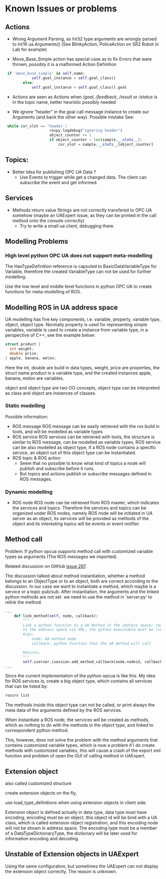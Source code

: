 # Known Issues or problems

## Actions
* Wrong Argument Parsing, as Int32 type arguments are wrongly parsed to Int16 ua.Arguments()
(See BlinkyAction, PoliceAction on SR2 Robot in Lab for example)

* Move_Base_Simple action has special case as to fix Errors that were thrown, possibly it is a malformed Action Definition
```python
 if 'move_base_simple' in self.name:
            self.goal_instance = self.goal_class()
        else:
            self.goal_instance = self.goal_class().goal
```

* Actions are seen as Actions when */goal*, */feedback*, */result* or */status* is in the topic name, better heuristic possibly needed

* We ignore "header" in the goal call message instance to create our Arguments (and back the other way). Possible mistake See:
```python
 while cur_slot == 'header':
                    rospy.logdebug("ignoring header")
                    object_counter += 1
                    if object_counter < len(sample.__slots__):
                        cur_slot = sample.__slots__[object_counter]
```

## Topics:

* Better Idea for publishing OPC UA Data ?
    + Use Events to trigger while get a changed data. The client can subscribe the event and get informed.

## Services

* Methods return value Strings are not correctly transfered to OPC UA somehow (maybe an UAExpert issue, as they can be printed in the call method onto the console correctly)
    + Try to write a small ua client, debugging there.


## Modelling Problems

### High level python OPC UA does not support meta-modelling

The HasTypeDefinition reference is capsuled to BasicDataVariableType for Variable, therefore the created VariableType can not be used for further modelling.

Use the low level and middle level functions in python OPC UA to create functions for meta-modelling of ROS.

## Modelling ROS in UA address space

UA modelling has five key components, i.e. variable, property, variable type, object, object type. Normally property is used for representing simple variables, variable is used to create a instance from variable type, in a perspective of C++, see the example below:

```cpp
struct product {
  int weight;
  double price;
} apple, banana, melon;
```

Here the int, double are build in data types, weight, price are properties, the struct name product is a variable type, and the created instances apple, banana, melon are variables.

object and object type are two OO concepts, object type can be interpreted as class and object are instances of classes.

### Static modelling

Possible information:

+ ROS message
ROS message can be easily retrieved with the ros build in tools, and will be modelled as variable types
+ ROS service
ROS services can be retrieved with tools, the structure is similar to ROS message, can be modelled as variable types, ROS service can be also modelled as object type, if a ROS node contains a specific service, an object out of this object type can be instantiated.
+ ROS topic & ROS action
    + Seem that no possible to know what kind of topics a node will publish and subscribe before it runs.
    + But topics and actions publish or subscribe messages defined in ROS messages.

### Dynamic modelling
+ ROS node
ROS node can be retrieved from ROS master, which indicates the services and topics. Therefore the services and topics can be organized under ROS nodes, namely ROS node will be initiated in UA server as an object, its services will be provided as methods of the object and its interesting topics will be events or event notifier.

## Method call

Problem: If python opcua supports method call with customized variable types as arguments (The ROS messages we imported).

Related discussion on GitHub [issue 297](https://github.com/FreeOpcUa/python-opcua/issues/297).

The discussion talked about method instantiation, whether a method belongs to an ObjectType or to an object, both are correct according to the discussion. In our case we want to instantiate a method, which maybe is a service or a topic pub/sub.
After instantiation, the arguments and the linked python methods are not set. we need to use the method in 'server.py' to relink the method.

```python
...
    def link_method(self, node, callback):
        """
        Link a python function to a UA method in the address space; required when a UA method has been imported
        to the address space via XML; the python executable must be linked manually
        Args:
            node: UA method node
            callback: python function that the UA method will call

        Returns:
        """
        self.iserver.isession.add_method_callback(node.nodeid, callback)
...
```

Since the current implementation of the python opcua is like this. My idea for ROS services is, create a big object type, which contains all services that can be listed by:

```bash
rossrv list
```

The methods inside this object type can not be called, or print always the meta data of the arguments defined by the ROS services.

When instantiate a ROS node, the services will be created as methods, which as nothing to do with the methods in the object type, and linked to correspondent python method.

This, however, does not solve the problem with the method arguments that contains customized variable types, which is now a problem if I do create methods with customized variables, this will cause a crash of the export xml function and problem of open the GUI of calling method in UAExpert.

## Extension object

also called customized structure

create extension objects on the fly,

use load_type_definitions when using extension objects in client side.

Extension object is defined actually in data type, data type must have encoding, encoding must be an object, this object id will be bind with a UA class, which is called extension object registration, and this encoding node will not be shown in address space. The encoding type must be a member of a DataTypeDictionaryType, the dictionary will be later used for information encoding and decoding.


## Unstable of Extension objects in UAExpert

Using the same configuration, but sometimes the UAExpert can not display the extension object correctly. The reason is unknown.

